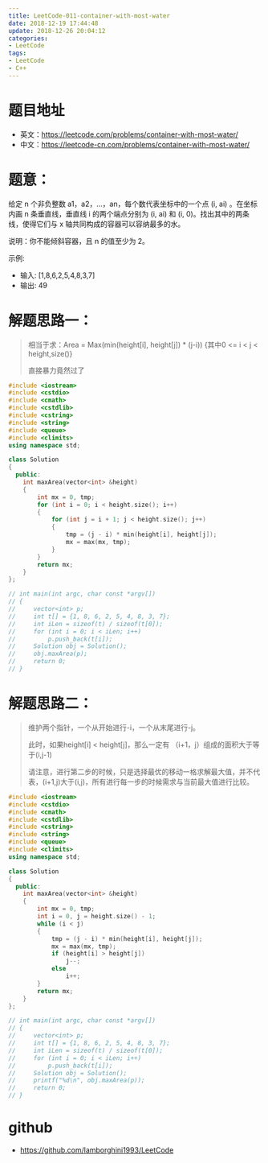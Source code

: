 ```yaml
---
title: LeetCode-011-container-with-most-water
date: 2018-12-19 17:44:48
update: 2018-12-26 20:04:12
categories:
- LeetCode
tags:
- LeetCode
- C++
---
```


# 题目地址
- 英文：https://leetcode.com/problems/container-with-most-water/
- 中文：https://leetcode-cn.com/problems/container-with-most-water/

# 题意：
给定 n 个非负整数 a1，a2，...，an，每个数代表坐标中的一个点 (i, ai) 。在坐标内画 n 条垂直线，垂直线 i 的两个端点分别为 (i, ai) 和 (i, 0)。找出其中的两条线，使得它们与 x 轴共同构成的容器可以容纳最多的水。

说明：你不能倾斜容器，且 n 的值至少为 2。

示例:
- 输入: [1,8,6,2,5,4,8,3,7]
- 输出: 49

# 解题思路一：
> 相当于求：Area = Max(min(height[i], height[j]) * (j-i)) {其中0 <= i < j < height,size()}
>
> 直接暴力竟然过了
<!--c++0-->
```C++
#include <iostream>
#include <cstdio>
#include <cmath>
#include <cstdlib>
#include <cstring>
#include <string>
#include <queue>
#include <climits>
using namespace std;

class Solution
{
  public:
    int maxArea(vector<int> &height)
    {
        int mx = 0, tmp;
        for (int i = 0; i < height.size(); i++)
        {
            for (int j = i + 1; j < height.size(); j++)
            {
                tmp = (j - i) * min(height[i], height[j]);
                mx = max(mx, tmp);
            }
        }
        return mx;
    }
};

// int main(int argc, char const *argv[])
// {
//     vector<int> p;
//     int t[] = {1, 8, 6, 2, 5, 4, 8, 3, 7};
//     int iLen = sizeof(t) / sizeof(t[0]);
//     for (int i = 0; i < iLen; i++)
//         p.push_back(t[i]);
//     Solution obj = Solution();
//     obj.maxArea(p);
//     return 0;
// }

```

# 解题思路二：
> 维护两个指针，一个从开始进行-i，一个从末尾进行-j。
>
> 此时，如果height[i] < height[j]，那么一定有 （i+1，j）组成的面积大于等于(i,j-1)
>
> 请注意，进行第二步的时候，只是选择最优的移动一格求解最大值，并不代表，(i+1,j)大于(i,j)，所有进行每一步的时候需求与当前最大值进行比较。
<!--c++1-->
```C++
#include <iostream>
#include <cstdio>
#include <cmath>
#include <cstdlib>
#include <cstring>
#include <string>
#include <queue>
#include <climits>
using namespace std;

class Solution
{
  public:
    int maxArea(vector<int> &height)
    {
        int mx = 0, tmp;
        int i = 0, j = height.size() - 1;
        while (i < j)
        {
            tmp = (j - i) * min(height[i], height[j]);
            mx = max(mx, tmp);
            if (height[i] > height[j])
                j--;
            else
                i++;
        }
        return mx;
    }
};

// int main(int argc, char const *argv[])
// {
//     vector<int> p;
//     int t[] = {1, 8, 6, 2, 5, 4, 8, 3, 7};
//     int iLen = sizeof(t) / sizeof(t[0]);
//     for (int i = 0; i < iLen; i++)
//         p.push_back(t[i]);
//     Solution obj = Solution();
//     printf("%d\n", obj.maxArea(p));
//     return 0;
// }

```

# github
- https://github.com/lamborghini1993/LeetCode
